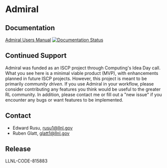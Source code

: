 
# Admiral

## Documentation

[Admiral Users Manual](https://abmarl.readthedocs.io/en/latest/) [![Documentation Status](https://readthedocs.org/projects/abmarl/badge/?version=latest)](https://abmarl.readthedocs.io/en/latest/?badge=latest)




## Continued Support

Admiral was funded as an ISCP project through Computing's Idea Day call. What you
see here is a minimal viable product (MVP), with enhancements planned in future
ISCP projects. However, this project is meant to be primarily *community driven*.
If you use Admiral in your workflow, please consider contributing any features
you think would be useful to the greater RL community. In addition, please contact
me or fill out a "new issue" if you encounter any bugs or want features to be
implemented.

## Contact

* Edward Rusu, rusu1@llnl.gov
* Ruben Glatt, glatt1@llnl.gov

## Release

LLNL-CODE-815883